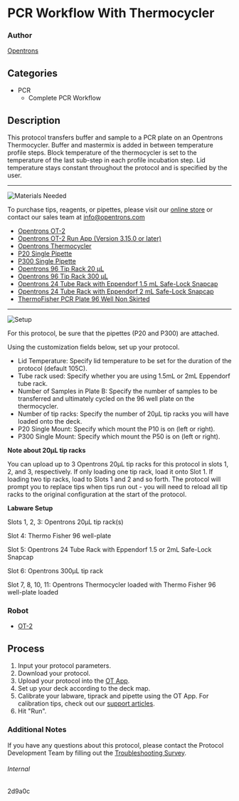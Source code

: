 # PCR Workflow With Thermocycler

### Author
[Opentrons](https://opentrons.com/)

## Categories
* PCR
	* Complete PCR Workflow

## Description
This protocol transfers buffer and sample to a PCR plate on an Opentrons Thermocycler. Buffer and mastermix is added in between temperature profile steps. Block temperature of the thermocycler is set to the temperature of the last sub-step in each profile incubation step. Lid temperature stays constant throughout the protocol and is specified by the user.

---
![Materials Needed](https://s3.amazonaws.com/opentrons-protocol-library-website/custom-README-images/001-General+Headings/materials.png)

To purchase tips, reagents, or pipettes, please visit our [online store](https://shop.opentrons.com/) or contact our sales team at [info@opentrons.com](mailto:info@opentrons.com)

* [Opentrons OT-2](https://shop.opentrons.com/collections/ot-2-robot/products/ot-2)
* [Opentrons OT-2 Run App (Version 3.15.0 or later)](https://opentrons.com/ot-app/)
* [Opentrons Thermocycler](https://opentrons.com/modules/#thermocycler_module)
* [P20 Single Pipette](https://shop.opentrons.com/collections/ot-2-robot/products/single-channel-electronic-pipette)
* [P300 Single Pipette](https://shop.opentrons.com/collections/ot-2-robot/products/single-channel-electronic-pipette)
* [Opentrons 96 Tip Rack 20 µL](https://labware.opentrons.com/opentrons_96_tiprack_20ul?category=tipRack)
* [Opentrons 96 Tip Rack 300 µL](https://labware.opentrons.com/opentrons_96_tiprack_300ul?category=tipRack)
* [Opentrons 24 Tube Rack with Eppendorf 1.5 mL Safe-Lock Snapcap](https://labware.opentrons.com/opentrons_24_tuberack_eppendorf_1.5ml_safelock_snapcap?category=tubeRack)
* [Opentrons 24 Tube Rack with Eppendorf 2 mL Safe-Lock Snapcap](https://labware.opentrons.com/opentrons_24_tuberack_eppendorf_2ml_safelock_snapcap?category=tubeRack)
* [ThermoFisher PCR Plate 96 Well Non Skirted](https://www.thermofisher.com/order/catalog/product/AB0600?us&en#/AB0600?us&en)






---
![Setup](https://s3.amazonaws.com/opentrons-protocol-library-website/custom-README-images/001-General+Headings/Setup.png)

For this protocol, be sure that the pipettes (P20 and P300) are attached.

Using the customization fields below, set up your protocol.
* Lid Temperature: Specify lid temperature to be set for the duration of the protocol (default 105C).
* Tube rack used: Specify whether you are using 1.5mL or 2mL Eppendorf tube rack.
* Number of Samples in Plate B: Specify the number of samples to be transferred and ultimately cycled on the 96 well plate on the thermocycler.
* Number of tip racks: Specify the number of 20µL tip racks you will have loaded onto the deck.
* P20 Single Mount: Specify which mount the P10 is on (left or right).
* P300 Single Mount: Specify which mount the P50 is on (left or right).

**Note about 20µL tip racks**

You can upload up to 3 Opentrons 20µL tip racks for this protocol in slots 1, 2, and 3, respectively. If only loading one tip rack, load it onto Slot 1. If loading two tip racks, load to Slots 1 and 2 and so forth. The protocol will prompt you to replace tips when tips run out - you will need to reload all tip racks to the original configuration at the start of the protocol.

**Labware Setup**

Slots 1, 2, 3: Opentrons 20µL tip rack(s)

Slot 4: Thermo Fisher 96 well-plate

Slot 5: Opentrons 24 Tube Rack with Eppendorf 1.5 or 2mL Safe-Lock Snapcap

Slot 6: Opentrons 300µL tip rack

Slot 7, 8, 10, 11: Opentrons Thermocycler loaded with Thermo Fisher 96 well-plate loaded


### Robot
* [OT-2](https://opentrons.com/ot-2)

## Process

1. Input your protocol parameters.
2. Download your protocol.
3. Upload your protocol into the [OT App](https://opentrons.com/ot-app).
4. Set up your deck according to the deck map.
5. Calibrate your labware, tiprack and pipette using the OT App. For calibration tips, check out our [support articles](https://support.opentrons.com/en/collections/1559720-guide-for-getting-started-with-the-ot-2).
6. Hit "Run".

### Additional Notes
If you have any questions about this protocol, please contact the Protocol Development Team by filling out the [Troubleshooting Survey](https://protocol-troubleshooting.paperform.co/).

###### Internal
2d9a0c

